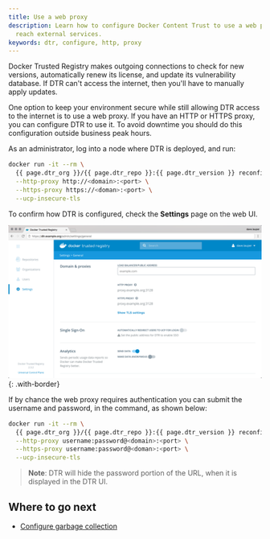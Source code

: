 ```yaml
---
title: Use a web proxy
description: Learn how to configure Docker Content Trust to use a web proxy to
  reach external services.
keywords: dtr, configure, http, proxy
---
```


Docker Trusted Registry makes outgoing connections to check for new versions,
automatically renew its license, and update its vulnerability database.
If DTR can't access the internet, then you'll have to manually apply updates.

One option to keep your environment secure while still allowing DTR access to
the internet is to use a web proxy. If you have an HTTP or HTTPS proxy, you
can configure DTR to use it. To avoid downtime you should do this configuration
outside business peak hours.

As an administrator, log into a node where DTR is deployed, and run:

```bash
docker run -it --rm \
  {{ page.dtr_org }}/{{ page.dtr_repo }}:{{ page.dtr_version }} reconfigure \
  --http-proxy http://<domain>:<port> \
  --https-proxy https://<doman>:<port> \
  --ucp-insecure-tls
```

To confirm how DTR is configured, check the **Settings** page on the web UI.

![DTR settings](../../images/use-a-web-proxy-1.png){: .with-border}

If by chance the web proxy requires authentication you can submit the username
and password, in the command, as shown below:

```bash
docker run -it --rm \
  {{ page.dtr_org }}/{{ page.dtr_repo }}:{{ page.dtr_version }} reconfigure \
  --http-proxy username:password@<domain>:<port> \
  --https-proxy username:password@<doman>:<port> \
  --ucp-insecure-tls
```

> **Note**: DTR will hide the password portion of the URL, when it is displayed in the DTR UI.

## Where to go next

- [Configure garbage collection](garbage-collection.md)
